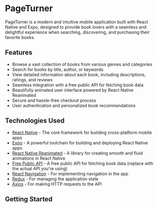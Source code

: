 # PageTurner

PageTurner is a modern and intuitive mobile application built with React Native and Expo, designed to provide book lovers with a seamless and delightful experience when searching, discovering, and purchasing their favorite books.

## Features

- Browse a vast collection of books from various genres and categories
- Search for books by title, author, or keywords
- View detailed information about each book, including descriptions, ratings, and reviews
- Seamless integration with a free public API for fetching book data
- Beautifully animated user interface powered by React Native Reanimated
- Secure and hassle-free checkout process
- User authentication and personalized book recommendations

## Technologies Used

- [React Native](https://reactnative.dev/) - The core framework for building cross-platform mobile apps
- [Expo](https://expo.dev/) - A powerful toolchain for building and deploying React Native apps
- [React Native Reanimated](https://docs.swmansion.com/react-native-reanimated/) - A library for creating smooth and fluid animations in React Native
- [Free Public API](https://example.com/api) - A free public API for fetching book data (replace with the actual API you're using)
- [React Navigation](https://reactnavigation.org/) - For implementing navigation in the app
- [Redux](https://redux.js.org/) - For managing the application state
- [Axios](https://axios-http.com/) - For making HTTP requests to the API

## Getting Started